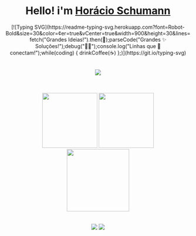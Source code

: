 <div>  
  <h1 align="center">
    Hello! i'm 
    <a href="https://www.linkedin.com/in/horaciosdev/">Horácio Schumann</a>
    <br>
  </h1>
 <div align="center">
  [![Typing SVG](https://readme-typing-svg.herokuapp.com?font=Robot-Bold&size=30&color=&center=true&vCenter=true&width=900&height=30&lines=fetch("Grandes Ideias!").then(🚀);parseCode("Grandes ✨ Soluções!");debug("🫸🐛");console.log("Linhas que 🔗 conectam!");while(coding) { drinkCoffee(☕) };)](https://git.io/typing-svg)
  </div>
</div>

<div align="center" valign="top"><br>

  <p align="center">
    <a href="https://skillicons.dev">
      <img src="https://skillicons.dev/icons?i=git,html,css,ts,angular,dotnet,react,php,laravel,mysql" />
    </a>
  </p>
   
</div>

<br/>

<br/>

<div align="center">
  <a href="https://github.com/horaciosdev"><a/>
    <img height="150em" src="https://github-readme-stats.vercel.app/api?username=horaciosdev&count_private=true&include_all_commits=true&show_icons=true&theme=dark&hide_border=false&show_owner=true"/>
    <img height="150em" src="https://github-readme-stats.vercel.app/api/top-langs/?username=horaciosdev&theme=dark&hide_border=false&&layout=compact"/> <br/>
    <img  height="170"  src="https://github-readme-streak-stats.herokuapp.com/?user=horaciosdev&stroke=ffffff&background=171717&ring=3382ed&fire=3382ed&currStreakNum=ffffff&currStreakLabel=3382ed&sideNums=ffffff&sideLabels=ffffff&dates=ffffff&hide_border=false" />
</div>

<br/>
<br/>

<div align="center">  
  <a href="https://www.linkedin.com/in/horaciosdev/" target="_blank"><img src="https://img.shields.io/badge/-LinkedIn-%230077B5?style=for-the-badge&logo=linkedin&logoColor=white" target="_blank"></a> 
  <a href="horacio.schumann@gmail.com"><img src="https://img.shields.io/badge/-Gmail-%23333?style=for-the-badge&logo=gmail&logoColor=white" target="_blank"></a>
</div>

